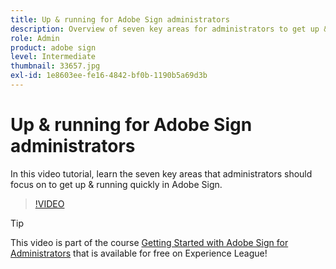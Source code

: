 ```yaml
---
title: Up & running for Adobe Sign administrators
description: Overview of seven key areas for administrators to get up & running quickly in Adobe Sign
role: Admin
product: adobe sign
level: Intermediate
thumbnail: 33657.jpg
exl-id: 1e8603ee-fe16-4842-bf0b-1190b5a69d3b
---
```

# Up & running for Adobe Sign administrators

In this video tutorial, learn the seven key areas that administrators should focus on to get up & running quickly in Adobe Sign.

>[!VIDEO](https://video.tv.adobe.com/v/33657?hidetitle=true)

>[!TIP]
>
>This video is part of the course [Getting Started with Adobe Sign for Administrators](https://experienceleague.adobe.com/?recommended=Sign-A-1-2020.2) that is available for free on Experience League!
